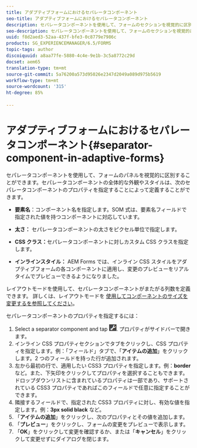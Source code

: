 ```yaml
---
title: アダプティブフォームにおけるセパレータコンポーネント
seo-title: アダプティブフォームにおけるセパレータコンポーネント
description: セパレータコンポーネントを使用して、フォームのセクションを視覚的に区別することができます。
seo-description: セパレータコンポーネントを使用して、フォームのセクションを視覚的に区別することができます。
uuid: f8d2aed3-52aa-437f-bfe3-0c8779e7986c
products: SG_EXPERIENCEMANAGER/6.5/FORMS
topic-tags: author
discoiquuid: a8aa77fe-5880-4c4e-9e1b-3c5a8772c29d
docset: aem65
translation-type: tm+mt
source-git-commit: 5a76200a573d95026e2347d2049a089d975b5619
workflow-type: tm+mt
source-wordcount: '315'
ht-degree: 85%

---
```



# アダプティブフォームにおけるセパレータコンポーネント{#separator-component-in-adaptive-forms}

セパレータコンポーネントを使用して、フォームのパネルを視覚的に区別することができます。セパレータコンポーネントの全体的な外観やスタイルは、次のセパレータコンポーネントのプロパティを指定することによって定義することができます。

* **要素名**：コンポーネント名を指定します。SOM 式は、要素名フィールドで指定された値を持つコンポーネントに対応しています。
* **太さ：** セパレータコンポーネントの太さをピクセル単位で指定します。

* **CSS クラス：**&#x200B;セパレータコンポーネントに対しカスタム CSS クラスを指定します。

* **インラインスタイル：** AEM Forms では、インライン CSS スタイルをアダプティブフォームの各コンポーネントに適用し、変更のプレビューをリアルタイムでプレビューできるようになりました。

レイアウトモードを使用して、セパレータコンポーネントがまたがる列数を定義できます。 詳しくは、レイアウトモードを [使用してコンポーネントのサイズを変更するを参照してください](../../forms/using/resize-using-layout-mode.md)。

セパレータコンポーネントのプロパティを指定するには：

1. Select a separator component and tap ![cmppr](assets/cmppr.png). プロパティがサイドバーで開きます。
1. インライン CSS プロパティセクションでタブをクリックし、CSS プロパティを指定します。例：「フィールド」タブで、「**アイテムの追加**」をクリックします。2 つのフィールドを持った行が追加されます。
1. 左から最初の行で、適用したい CSS3 プロパティを指定します。例：**border** など。また、下矢印をクリックしてプロパティを選択することもできます。ドロップダウンリストに含まれているプロパティは一部であり、サポートされている CSS3 プロパティであればこのフィールドで任意に指定することができます。
1. 隣接するフィールドで、指定された CSS3 プロパティに対し、有効な値を指定します。例：**3px solid black** など。
1. 「**アイテムの追加**」をクリックし、次のプロパティとその値を追加します。
1. 「**プレビュー**」をクリックし、フォームの変更をプレビューで表示します。
1. 「**OK**」をクリックして変更を確認するか、または「**キャンセル**」をクリックして変更せずにダイアログを閉じます。

